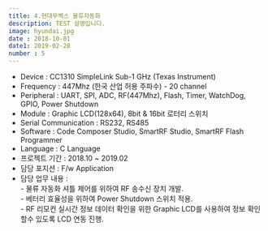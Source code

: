 ```yaml
---
title: 4.현대무벡스 물류자동화
description: TEST 설명입니다.
image: hyundai.jpg
date : 2018-10-01
date1: 2019-02-28
number : 5
---
```


- Device 				: CC1310 SimpleLink Sub-1 GHz (Texas Instrument)
- Frequency				: 447Mhz (한국 산업 허용 주파수) - 20 channel
- Peripheral			: UART, SPI, ADC, RF(447Mhz), Flash, Timer, WatchDog, GPIO, Power Shutdown
- Module				: Graphic LCD(128x64), 8bit & 16bit 로터리 스위치
- Serial Communication	: RS232, RS485
- Software 				: Code Composer Studio, SmartRF Studio, SmartRF Flash Programmer
- Language				: C Language
- 프로젝트 기간			: 2018.10 ~ 2019.02
- 담당 포지션			: F/w Application
- 담당 업무 내용			: <br>
						 - 물류 자동화 셔틀 제어를 위하여 RF 송수신 장치 개발.<br>
						 - 베터리 효율성을 위하여 Power Shutdown 스위치 적용.<br>
						 - RF 리모컨 실시간 정보 데이터 확인을 위한 Graphic LCD를 사용하여 정보 확인 할수 있도록 LCD 연동 진행.<br>
